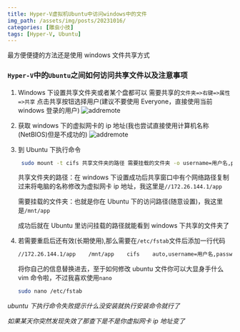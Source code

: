 ```yaml
---
title: Hyper-V虚拟机Ubuntu中访问windows中的文件
img_path: /assets/img/posts/20231016/
categories: [雕虫小技]
tags: [Hyper-V, Ubuntu]
---
```


最方便便捷的方法还是使用 windows 文件共享方式

### `Hyper-V`中的`Ubuntu`之间如何访问共享文件以及注意事项

1. Windows 下设置共享文件夹或者某个盘都可以
   需要共享的`文件夹=>右键=>属性=>共享` 点击共享按钮选择用户(建议不要使用 Everyone，直接使用当前 windows 登录的用户)
   ![addremote](windows-share.webp)
2. 获取 windows 下的虚拟网卡的 ip 地址(我也尝试直接使用计算机名称(NetBIOS)但是不成功的)
   ![addremote](windows-ip.webp)
3. 到 Ubuntu 下执行命令

   ```bash
    sudo mount -t cifs 共享文件夹的路径 需要挂载的文件夹 -o username=用户名,password=密码
   ```

   共享文件夹的路径：在 windows 下设置成功后共享窗口中有个网络路径复制过来将电脑的名称修改为虚拟网卡 ip 地址，我这里是`//172.26.144.1/app`

   需要挂载的文件夹：也就是你在 Ubuntu 下的访问路径(随意设置)，我这里是`/mnt/app`

   成功后就在 Ubuntu 里访问挂载的路径就能看到 windows 下共享的文件夹了

4. 若需要重启后还有效(长期使用),那么需要在`/etc/fstab`文件后添加一行代码
   ```bash
   //172.26.144.1/app    /mnt/app    cifs    auto,username=用户名,password=密码,dir_mode=0777,file_mode=0777    0 0
   ```
   将你自己的信息替换进去，至于如何修改 ubuntu 文件你可以大显身手什么 vim 命令啦，不过我喜欢使用`nano`
   ```bash
   sudo nano /etc/fstab
   ```

_ubuntu 下执行命令失败提示什么没安装就执行安装命令就行了_

_如果某天你突然发现失效了那查下是不是你虚拟网卡 ip 地址变了_
